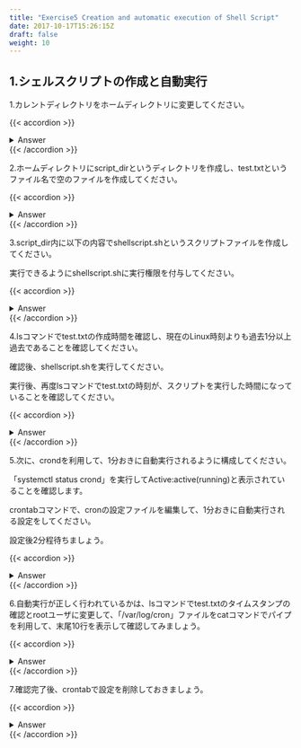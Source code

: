 ```yaml
---
title: "Exercise5 Creation and automatic execution of Shell Script"
date: 2017-10-17T15:26:15Z
draft: false
weight: 10
---
```


## 1.シェルスクリプトの作成と自動実行

1.カレントディレクトリをホームディレクトリに変更してください。

{{< accordion >}}
<details style="margin-top: 10px;">
<summary>Answer</summary>
<div>
<pre>
$ cd
$ pwd
/home/student
</pre>
</div>
</details>
{{< /accordion >}}

2.ホームディレクトリにscript_dirというディレクトリを作成し、test.txtというファイル名で空のファイルを作成してください。

{{< accordion >}}
<details style="margin-top: 10px;">
<summary>Answer</summary>
<div>
<pre>
$ mkdir script_dir
$ cd script_dir
$ touch test.txt
$ ls -l
合計 0
-rw-rw-r--. 1 student student 0  1月 27 23:08 test.txt
</pre>
</div>
</details>
{{< /accordion >}}

3.script_dir内に以下の内容でshellscript.shというスクリプトファイルを作成してください。

実行できるようにshellscript.shに実行権限を付与してください。

{{< accordion >}}
<details style="margin-top: 10px;">
<summary>Answer</summary>
<div>
<pre>
$ vim shellscript.sh

----------------以下を右クリックコピーしてTeraTerm上でペースト----------------------
#!/bin/bash

touch ~/script_dir/test.txt
----------------[Esc + :wq]で保存終了---------------------------------------------
</pre>

<pre>
$ chmod +x shellscript.sh
$ ls -l
合計 4
-rwxrwxr-x. 1 student student 41  1月 27 23:14 shellscript.sh
-rw-rw-r--. 1 student student  0  1月 27 23:08 test.txt
</pre>
</div>
</details>
{{< /accordion >}}

4.lsコマンドでtest.txtの作成時間を確認し、現在のLinux時刻よりも過去1分以上過去であることを確認してください。

確認後、shellscript.shを実行してください。

実行後、再度lsコマンドでtest.txtの時刻が、スクリプトを実行した時間になっていることを確認してください。

{{< accordion >}}
<details style="margin-top: 10px;">
<summary>Answer</summary>
<div>
<pre>
$ ls -l
合計 4
-rwxrwxr-x. 1 student student 41  1月 27 23:14 shellscript.sh
-rw-rw-r--. 1 student student  0  1月 27 23:08 test.txt
</pre>

<pre>
$ ./shellscript.sh
$ ls -l
-rwxrwxr-x. 1 student student 41  1月 27 23:14 shellscript.sh
-rw-rw-r--. 1 student student  0  1月 27 23:22 test.txt
</pre>
</div>
</details>
{{< /accordion >}}

5.次に、crondを利用して、1分おきに自動実行されるように構成してください。

「systemctl status crond」を実行してActive:active(running)と表示されていることを確認します。

crontabコマンドで、cronの設定ファイルを編集して、1分おきに自動実行される設定をしてください。

設定後2分程待ちましょう。

{{< accordion >}}
<details style="margin-top: 10px;">
<summary>Answer</summary>
<div>
<pre>
$ systemctl status crond
● crond.service - Command Scheduler
   Loaded: loaded (/usr/lib/systemd/system/crond.service; enabled; vendor preset: enabled)
   Active: active (running) since Mon 2020-01-27 20:28:06 EST; 2h 57min ago
 Main PID: 1109 (crond)
    Tasks: 1 (limit: 23983)
   Memory: 2.1M
   CGroup: /system.slice/crond.service
           mq1109 /usr/sbin/crond -n

 1月 27 21:50:01 localhost.localdomain anacron[2717]: Job `cron.daily' started
 1月 27 21:50:01 localhost.localdomain run-parts[3212]: (/etc/cron.daily) finished logrotate
 1月 27 21:50:01 localhost.localdomain anacron[2717]: Job `cron.daily' terminated
 1月 27 22:01:01 localhost.localdomain CROND[3316]: (root) CMD (run-parts /etc/cron.hourly)
 1月 27 22:10:01 localhost.localdomain anacron[2717]: Job `cron.weekly' started
 1月 27 22:10:01 localhost.localdomain anacron[2717]: Job `cron.weekly' terminated
 1月 27 22:30:01 localhost.localdomain anacron[2717]: Job `cron.monthly' started
 1月 27 22:30:01 localhost.localdomain anacron[2717]: Job `cron.monthly' terminated
 1月 27 22:30:01 localhost.localdomain anacron[2717]: Normal exit (3 jobs run)
 1月 27 23:01:54 localhost.localdomain CROND[3797]: (root) CMD (run-parts /etc/cron.hourly)
</pre>

<pre>
$ crontab -e

----------------以下を右クリックコピーしてTeraTerm上でペースト----------------------
*/1 * * * * ~/script_dir/shellscript.sh
----------------[Esc + :wq]で保存終了---------------------------------------------
</pre>
</div>
</details>
{{< /accordion >}}

6.自動実行が正しく行われているかは、lsコマンドでtest.txtのタイムスタンプの確認とrootユーザに変更して、「/var/log/cron」ファイルをcatコマンドでパイプを利用して、末尾10行を表示して確認してみましょう。

{{< accordion >}}
<details style="margin-top: 10px;">
<summary>Answer</summary>
<div>
<pre>
$ ls -l
合計 4
-rwxrwxr-x. 1 student student 41  1月 27 23:14 shellscript.sh
-rw-rw-r--. 1 student student  0  1月 27 23:31 test.txt
</pre>

<pre>
$ su -
パスワード:tokyoec
</pre>

<pre>
# cat /var/log/cron | tail -n 10
an 27 22:30:01 localhost anacron[2717]: Normal exit (3 jobs run)
Jan 27 23:01:54 localhost CROND[3797]: (root) CMD (run-parts /etc/cron.hourly)
Jan 27 23:01:54 localhost run-parts[3797]: (/etc/cron.hourly) starting 0anacron
Jan 27 23:01:54 localhost run-parts[3797]: (/etc/cron.hourly) finished 0anacron
Jan 27 23:26:58 localhost crontab[4051]: (student) BEGIN EDIT (student)
Jan 27 23:29:39 localhost crontab[4051]: (student) REPLACE (student)
Jan 27 23:29:39 localhost crontab[4051]: (student) END EDIT (student)
Jan 27 23:30:01 localhost CROND[4082]: (student) CMD (~/script_dir/shellscript.sh)
Jan 27 23:31:01 localhost CROND[4104]: (student) CMD (~/script_dir/shellscript.sh)
Jan 27 23:32:01 localhost CROND[4128]: (student) CMD (~/script_dir/shellscript.sh)
# exit
ログアウト
$
</pre>
</div>
</details>
{{< /accordion >}}

7.確認完了後、crontabで設定を削除しておきましょう。

{{< accordion >}}
<details style="margin-top: 10px;">
<summary>Answer</summary>
<div>
<pre>
$ crontab -e

----------------以下の設定を削除---------------------------------------------------
*/1 * * * * ~/script_dir/shellscript.sh　← ddで削除してください
----------------[Esc + :wq]で保存終了---------------------------------------------
</pre>
</div>
</details>
{{< /accordion >}}